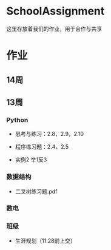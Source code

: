 # SchoolAssignment

这里存放着我们的作业，用于合作与共享


# 作业

## 14周



## 13周

### Python

- 思考与练习：2.8，2.9，2.10

- 程序练习题：2.4，2.5

- 实例2 举1反3

### 数据结构

- 二叉树练习题.pdf

### 数电


### 班级

- 生涯规划（11.28前上交）